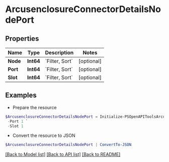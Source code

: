 # ArcusenclosureConnectorDetailsNodePort
## Properties

Name | Type | Description | Notes
------------ | ------------- | ------------- | -------------
**Node** | **Int64** | &#x60;Filter, Sort&#x60; | [optional] 
**Port** | **Int64** | &#x60;Filter, Sort&#x60; | [optional] 
**Slot** | **Int64** | &#x60;Filter, Sort&#x60; | [optional] 

## Examples

- Prepare the resource
```powershell
$ArcusenclosureConnectorDetailsNodePort = Initialize-PSOpenAPIToolsArcusenclosureConnectorDetailsNodePort  -Node 1 `
 -Port 1 `
 -Slot 1
```

- Convert the resource to JSON
```powershell
$ArcusenclosureConnectorDetailsNodePort | ConvertTo-JSON
```

[[Back to Model list]](../README.md#documentation-for-models) [[Back to API list]](../README.md#documentation-for-api-endpoints) [[Back to README]](../README.md)

